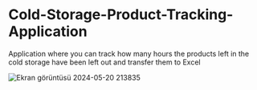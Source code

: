 # Cold-Storage-Product-Tracking-Application
Application where you can track how many hours the products left in the cold storage have been left out and transfer them to Excel

![Ekran görüntüsü 2024-05-20 213835](https://github.com/keremimrak/Cold-Storage-Product-Tracking-Application/assets/70068743/8c96fd58-6878-46ed-859e-6f17cf1640fd)

